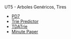 UT5 - Arboles Genéricos, Tires

- [PD7](./PD7/README.md)
- [Trie Predictor](./TriePredictor)
- [TDATrie](./TDATrie)
- [Minute Paper](./UT5_RMP.docx)


